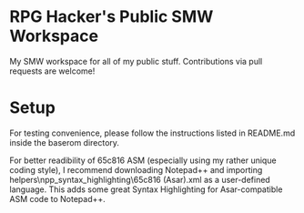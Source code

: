 # RPG Hacker's Public SMW Workspace
My SMW workspace for all of my public stuff. Contributions via pull requests are welcome!

# Setup
For testing convenience, please follow the instructions listed in README.md inside the baserom directory.

For better readibility of 65c816 ASM (especially using my rather unique coding style), I recommend downloading Notepad++ and importing helpers\npp_syntax_highlighting\65c816 (Asar).xml as a user-defined language. This adds some great Syntax Highlighting for Asar-compatible ASM code to Notepad++.
